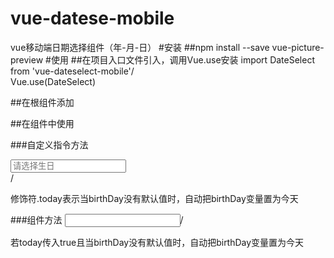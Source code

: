 # vue-datese-mobile
vue移动端日期选择组件（年-月-日）
#安装
##npm install --save vue-picture-preview
#使用
##在项目入口文件引入，调用Vue.use安装
import DateSelect from 'vue-dateselect-mobile'/<br/>
Vue.use(DateSelect)

##在根组件添加

<!-- Vue root compoment template -->
<div id="app">
    <router-view />
    <dateselect-mobile />
</div>

##在组件中使用

###自定义指令方法

<div v-mdateselect.today="birthDay"><input placeholder="请选择生日" type="text" readonly="readonly" :value="birthDay"/></div>/<br/>

修饰符.today表示当birthDay没有默认值时，自动把birthDay变量置为今天

###组件方法
<dateselect-input v-model="birthDay" :today="false"><input type="text" readonly="readonly" :value="birthDay" class="birthDay" /></dateselect-input>/<br/>

若today传入true且当birthDay没有默认值时，自动把birthDay变量置为今天
